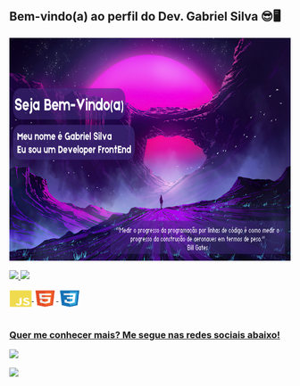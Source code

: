## Bem-vindo(a) ao perfil do Dev. Gabriel Silva 😎🖥️

  <div class="header">
   <img align="center" alt="Coding" height="400px" width="1920px" 
   src="Imagem para meu Read-me GitHub.png">
  </div><br>

<div>
   <a href="https://github.com/gabrielsilvva">
   <img height="180em" src="https://github-readme-stats.vercel.app/api?username=gabrielsilvva&show_icons=true&theme=tokyonight&include_all_commits=true&count_private=true"/>
   <img height="180em" src="https://github-readme-stats.vercel.app/api/top-langs/?username=gabrielsilvva&layout=compact&langs_count=6&theme=tokyonight"/>

</div>
<div style="display: inline_block"><br>
  <img align="center" alt="Js" height="30" width="40" src="https://raw.githubusercontent.com/devicons/devicon/master/icons/javascript/javascript-plain.svg">
  <img align="center" alt="HTML" height="30" width="40" src="https://raw.githubusercontent.com/devicons/devicon/master/icons/html5/html5-original.svg">
  <img align="center" alt="CSS" height="30" width="40" src="https://raw.githubusercontent.com/devicons/devicon/master/icons/css3/css3-original.svg">
</div>
 
 <br>
 
  ### Quer me conhecer mais? Me segue nas redes sociais abaixo!
 
<div class= redessociais> 
  
  <a href="https://instagram.com/u.silwa" target="_blank"><img src="https://img.shields.io/badge/-Instagram-%23E4405F?style=for-the-badge&logo=instagram&logoColor=white" target="_blank"></a>

  <a href = "gabrielsilva.edifi@gmail.com"><img src="https://img.shields.io/badge/-Gmail-%23333?style=for-the-badge&logo=gmail&logoColor=white" target="_blank"></a>
 
   

</div>
